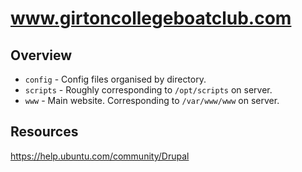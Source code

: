 # www.girtoncollegeboatclub.com

## Overview

- `config` - Config files organised by directory.
- `scripts` - Roughly corresponding to `/opt/scripts` on server.
- `www` - Main website. Corresponding to `/var/www/www` on server.

## Resources

https://help.ubuntu.com/community/Drupal
